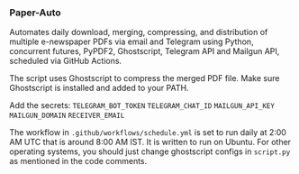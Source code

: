 ### Paper-Auto
	
Automates daily download, merging, compressing, and distribution of multiple e-newspaper PDFs via email and Telegram using Python, concurrent futures, PyPDF2, Ghostscript, Telegram API and Mailgun API, scheduled via GitHub Actions.
  
The script uses Ghostscript to compress the merged PDF file. Make sure Ghostscript is installed and added to your PATH.


Add the secrets:
`TELEGRAM_BOT_TOKEN` `TELEGRAM_CHAT_ID` `MAILGUN_API_KEY` `MAILGUN_DOMAIN` `RECEIVER_EMAIL`

The workflow in `.github/workflows/schedule.yml` is set to run daily at 2:00 AM UTC that is around 8:00 AM IST. It is written to run on Ubuntu. For other operating systems, you should just change ghostscript configs in `script.py` as mentioned in the code comments.


